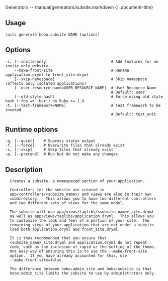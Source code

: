 Generators -- manual/generators/subsite.markdown
{: .document-title}


## Usage

    

    rails generate hobo:subsite NAME [options]


## Options

    

    -i, [--invite-only]                            # Add features for an invite only website
        --make-front-site                          # Rename application.dryml to front_site.dryml
        [--skip-namespace]                         # Skip namespace (affects only isolated applications)
        [--user-resource-name=USER_RESOURCE_NAME]  # User Resource Name
                                                   # Default: user
        [--old-style-hash]                         # Force using old style hash (:foo => 'bar') on Ruby >= 1.9
    -t, [--test-framework=NAME]                    # Test framework to be invoked
                                                   # Default: test_unit


## Runtime options

    

    -q, [--quiet]    # Supress status output
    -f, [--force]    # Overwrite files that already exist
    -s, [--skip]     # Skip files that already exist
    -p, [--pretend]  # Run but do not make any changes


## Description

    


      Creates a subsite, a namespaced section of your application.

      Controllers for the subsite are created in
      app/controllers/<subsite_name>/ and views are also in their own
      subdirectory.   This allows you to have two different controllers
      and two different sets of views for the same model.

      The subsite will use app/views/taglibs/<subsite_name>_site.dryml
      as well as app/views/taglibs/application.dryml.  This allows you
      to customize the look and feel of a portion of your site.  The
      remaining views of your application that are not under a subsite
      load both application.dryml and front_site.dryml.

      It is thus recommended that you ensure that
      <subsite_name>_site.dryml and application.dryml do not repeat
      code, such as the inclusion of rapid or the setting of the theme.
      One easy way of ensuring this is to use the --make-front-site
      option.  If you have already accounted for this, use
      --make-front-site=false.

      The difference between hobo:admin_site and hobo:subsite is that
      hobo:admin_site limits the subsite to use by administrators only.
